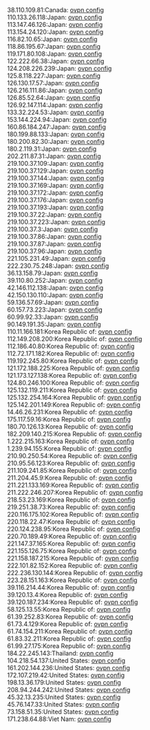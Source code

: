 38.110.109.81:Canada: [ovpn config](vpn/38_110_109_81.ovpn)  
110.133.26.118:Japan: [ovpn config](vpn/110_133_26_118.ovpn)  
113.147.46.126:Japan: [ovpn config](vpn/113_147_46_126.ovpn)  
113.154.24.120:Japan: [ovpn config](vpn/113_154_24_120.ovpn)  
116.82.10.65:Japan: [ovpn config](vpn/116_82_10_65.ovpn)  
118.86.195.67:Japan: [ovpn config](vpn/118_86_195_67.ovpn)  
119.171.80.108:Japan: [ovpn config](vpn/119_171_80_108.ovpn)  
122.222.66.38:Japan: [ovpn config](vpn/122_222_66_38.ovpn)  
124.208.226.239:Japan: [ovpn config](vpn/124_208_226_239.ovpn)  
125.8.118.227:Japan: [ovpn config](vpn/125_8_118_227.ovpn)  
126.130.17.57:Japan: [ovpn config](vpn/126_130_17_57.ovpn)  
126.216.111.86:Japan: [ovpn config](vpn/126_216_111_86.ovpn)  
126.85.52.64:Japan: [ovpn config](vpn/126_85_52_64.ovpn)  
126.92.147.114:Japan: [ovpn config](vpn/126_92_147_114.ovpn)  
133.32.224.53:Japan: [ovpn config](vpn/133_32_224_53.ovpn)  
153.144.224.94:Japan: [ovpn config](vpn/153_144_224_94.ovpn)  
160.86.184.247:Japan: [ovpn config](vpn/160_86_184_247.ovpn)  
180.199.88.133:Japan: [ovpn config](vpn/180_199_88_133.ovpn)  
180.200.82.30:Japan: [ovpn config](vpn/180_200_82_30.ovpn)  
180.2.119.31:Japan: [ovpn config](vpn/180_2_119_31.ovpn)  
202.211.87.31:Japan: [ovpn config](vpn/202_211_87_31.ovpn)  
219.100.37.109:Japan: [ovpn config](vpn/219_100_37_109.ovpn)  
219.100.37.129:Japan: [ovpn config](vpn/219_100_37_129.ovpn)  
219.100.37.144:Japan: [ovpn config](vpn/219_100_37_144.ovpn)  
219.100.37.169:Japan: [ovpn config](vpn/219_100_37_169.ovpn)  
219.100.37.172:Japan: [ovpn config](vpn/219_100_37_172.ovpn)  
219.100.37.176:Japan: [ovpn config](vpn/219_100_37_176.ovpn)  
219.100.37.193:Japan: [ovpn config](vpn/219_100_37_193.ovpn)  
219.100.37.22:Japan: [ovpn config](vpn/219_100_37_22.ovpn)  
219.100.37.223:Japan: [ovpn config](vpn/219_100_37_223.ovpn)  
219.100.37.3:Japan: [ovpn config](vpn/219_100_37_3.ovpn)  
219.100.37.86:Japan: [ovpn config](vpn/219_100_37_86.ovpn)  
219.100.37.87:Japan: [ovpn config](vpn/219_100_37_87.ovpn)  
219.100.37.96:Japan: [ovpn config](vpn/219_100_37_96.ovpn)  
221.105.231.49:Japan: [ovpn config](vpn/221_105_231_49.ovpn)  
222.230.75.248:Japan: [ovpn config](vpn/222_230_75_248.ovpn)  
36.13.158.79:Japan: [ovpn config](vpn/36_13_158_79.ovpn)  
39.110.80.252:Japan: [ovpn config](vpn/39_110_80_252.ovpn)  
42.146.112.138:Japan: [ovpn config](vpn/42_146_112_138.ovpn)  
42.150.130.110:Japan: [ovpn config](vpn/42_150_130_110.ovpn)  
59.136.57.69:Japan: [ovpn config](vpn/59_136_57_69.ovpn)  
60.157.73.223:Japan: [ovpn config](vpn/60_157_73_223.ovpn)  
60.99.92.33:Japan: [ovpn config](vpn/60_99_92_33.ovpn)  
90.149.191.35:Japan: [ovpn config](vpn/90_149_191_35.ovpn)  
110.11.166.181:Korea Republic of: [ovpn config](vpn/110_11_166_181.ovpn)  
112.149.208.200:Korea Republic of: [ovpn config](vpn/112_149_208_200.ovpn)  
112.186.40.80:Korea Republic of: [ovpn config](vpn/112_186_40_80.ovpn)  
112.72.171.182:Korea Republic of: [ovpn config](vpn/112_72_171_182.ovpn)  
119.192.245.80:Korea Republic of: [ovpn config](vpn/119_192_245_80.ovpn)  
121.172.188.225:Korea Republic of: [ovpn config](vpn/121_172_188_225.ovpn)  
121.173.127.138:Korea Republic of: [ovpn config](vpn/121_173_127_138.ovpn)  
124.80.246.100:Korea Republic of: [ovpn config](vpn/124_80_246_100.ovpn)  
125.132.119.211:Korea Republic of: [ovpn config](vpn/125_132_119_211.ovpn)  
125.132.254.164:Korea Republic of: [ovpn config](vpn/125_132_254_164.ovpn)  
125.142.201.149:Korea Republic of: [ovpn config](vpn/125_142_201_149.ovpn)  
14.46.26.231:Korea Republic of: [ovpn config](vpn/14_46_26_231.ovpn)  
175.117.59.16:Korea Republic of: [ovpn config](vpn/175_117_59_16.ovpn)  
180.70.126.13:Korea Republic of: [ovpn config](vpn/180_70_126_13.ovpn)  
182.209.140.215:Korea Republic of: [ovpn config](vpn/182_209_140_215.ovpn)  
1.222.215.163:Korea Republic of: [ovpn config](vpn/1_222_215_163.ovpn)  
1.239.94.155:Korea Republic of: [ovpn config](vpn/1_239_94_155.ovpn)  
210.90.250.54:Korea Republic of: [ovpn config](vpn/210_90_250_54.ovpn)  
210.95.56.123:Korea Republic of: [ovpn config](vpn/210_95_56_123.ovpn)  
211.109.241.85:Korea Republic of: [ovpn config](vpn/211_109_241_85.ovpn)  
211.204.45.9:Korea Republic of: [ovpn config](vpn/211_204_45_9.ovpn)  
211.221.133.169:Korea Republic of: [ovpn config](vpn/211_221_133_169.ovpn)  
211.222.246.207:Korea Republic of: [ovpn config](vpn/211_222_246_207.ovpn)  
218.53.23.169:Korea Republic of: [ovpn config](vpn/218_53_23_169.ovpn)  
219.251.38.73:Korea Republic of: [ovpn config](vpn/219_251_38_73.ovpn)  
220.116.175.102:Korea Republic of: [ovpn config](vpn/220_116_175_102.ovpn)  
220.118.22.47:Korea Republic of: [ovpn config](vpn/220_118_22_47.ovpn)  
220.124.238.95:Korea Republic of: [ovpn config](vpn/220_124_238_95.ovpn)  
220.70.189.49:Korea Republic of: [ovpn config](vpn/220_70_189_49.ovpn)  
221.147.37.165:Korea Republic of: [ovpn config](vpn/221_147_37_165.ovpn)  
221.155.126.75:Korea Republic of: [ovpn config](vpn/221_155_126_75.ovpn)  
221.158.187.215:Korea Republic of: [ovpn config](vpn/221_158_187_215.ovpn)  
222.101.82.152:Korea Republic of: [ovpn config](vpn/222_101_82_152.ovpn)  
222.236.130.144:Korea Republic of: [ovpn config](vpn/222_236_130_144.ovpn)  
223.28.151.163:Korea Republic of: [ovpn config](vpn/223_28_151_163.ovpn)  
39.116.214.44:Korea Republic of: [ovpn config](vpn/39_116_214_44.ovpn)  
39.120.13.4:Korea Republic of: [ovpn config](vpn/39_120_13_4.ovpn)  
39.120.187.234:Korea Republic of: [ovpn config](vpn/39_120_187_234.ovpn)  
58.125.13.55:Korea Republic of: [ovpn config](vpn/58_125_13_55.ovpn)  
61.39.252.83:Korea Republic of: [ovpn config](vpn/61_39_252_83.ovpn)  
61.73.4.129:Korea Republic of: [ovpn config](vpn/61_73_4_129.ovpn)  
61.74.154.211:Korea Republic of: [ovpn config](vpn/61_74_154_211.ovpn)  
61.83.32.211:Korea Republic of: [ovpn config](vpn/61_83_32_211.ovpn)  
61.99.27.175:Korea Republic of: [ovpn config](vpn/61_99_27_175.ovpn)  
184.22.245.143:Thailand: [ovpn config](vpn/184_22_245_143.ovpn)  
104.218.54.137:United States: [ovpn config](vpn/104_218_54_137.ovpn)  
161.202.144.236:United States: [ovpn config](vpn/161_202_144_236.ovpn)  
172.107.219.42:United States: [ovpn config](vpn/172_107_219_42.ovpn)  
198.13.36.179:United States: [ovpn config](vpn/198_13_36_179.ovpn)  
208.94.244.242:United States: [ovpn config](vpn/208_94_244_242.ovpn)  
45.32.13.235:United States: [ovpn config](vpn/45_32_13_235.ovpn)  
45.76.147.33:United States: [ovpn config](vpn/45_76_147_33.ovpn)  
73.158.51.35:United States: [ovpn config](vpn/73_158_51_35.ovpn)  
171.238.64.88:Viet Nam: [ovpn config](vpn/171_238_64_88.ovpn)  
